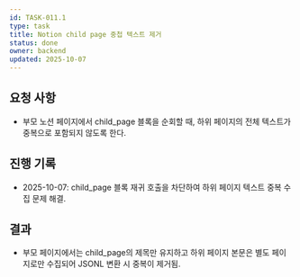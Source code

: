```yaml
---
id: TASK-011.1
type: task
title: Notion child page 중첩 텍스트 제거
status: done
owner: backend
updated: 2025-10-07
---
```


## 요청 사항
- 부모 노션 페이지에서 child_page 블록을 순회할 때, 하위 페이지의 전체 텍스트가 중복으로 포함되지 않도록 한다.

## 진행 기록
- 2025-10-07: child_page 블록 재귀 호출을 차단하여 하위 페이지 텍스트 중복 수집 문제 해결.

## 결과
- 부모 페이지에서는 child_page의 제목만 유지하고 하위 페이지 본문은 별도 페이지로만 수집되어 JSONL 변환 시 중복이 제거됨.